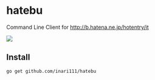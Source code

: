 # hatebu
Command Line Client for http://b.hatena.ne.jp/hotentry/it

![](https://user-images.githubusercontent.com/7755253/31582512-59b36dd4-b1c0-11e7-86f0-34b8d162ff82.png)

## Install
```
go get github.com/inari111/hatebu
```
